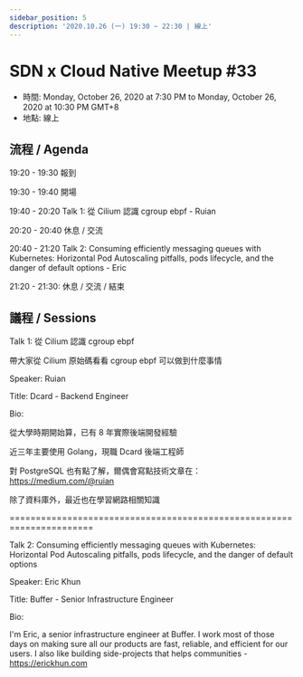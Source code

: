 ```yaml
---
sidebar_position: 5
description: '2020.10.26 (一) 19:30 ~ 22:30 | 線上'
---
```


# SDN x Cloud Native Meetup #33
- 時間: Monday, October 26, 2020 at 7:30 PM to Monday, October 26, 2020 at 10:30 PM GMT+8
- 地點: 線上

## 流程 / Agenda

19:20 - 19:30 報到

19:30 - 19:40 開場

19:40 - 20:20 Talk 1: 從 Cilium 認識 cgroup ebpf - Ruian

20:20 - 20:40 休息 / 交流

20:40 - 21:20 Talk 2: Consuming efficiently messaging queues with Kubernetes: Horizontal Pod Autoscaling pitfalls, pods lifecycle, and the danger of default options - Eric

21:20 - 21:30: 休息 / 交流 / 結束

## 議程 / Sessions

Talk 1: 從 Cilium 認識 cgroup ebpf

帶大家從 Cilium 原始碼看看 cgroup ebpf 可以做到什麼事情

Speaker: Ruian

Title: Dcard - Backend Engineer

Bio:

從大學時期開始算，已有 8 年實際後端開發經驗

近三年主要使用 Golang，現職 Dcard 後端工程師

對 PostgreSQL 也有點了解，爾偶會寫點技術文章在： https://medium.com/@ruian

除了資料庫外，最近也在學習網路相關知識

======================================================================

Talk 2: Consuming efficiently messaging queues with Kubernetes: Horizontal Pod Autoscaling pitfalls, pods lifecycle, and the danger of default options

Speaker: Eric Khun

Title: Buffer - Senior Infrastructure Engineer

Bio:

I'm Eric, a senior infrastructure engineer at Buffer. I work most of those days on making sure all our products are fast, reliable, and efficient for our users. I also like building side-projects that helps communities - https://erickhun.com
